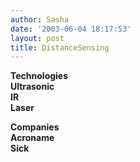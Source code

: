 ```yaml
---
author: Sasha
date: '2003-06-04 18:17:53'
layout: post
title: DistanceSensing
---
```


<b>Technologies<b><br>
Ultrasonic <br>
IR <br>
Laser<p>

<b>Companies<b><br>
Acroname<br>
Sick<br>
